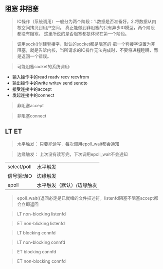 ## 阻塞 非阻塞

> IO操作（系统调用）一般分为两个阶段：1.数据是否准备好。2.将数据从内核空间拷贝到用户空间。
  真正能做到非阻塞的只有异步IO模型，两个阶段都没有阻塞。
  这里所说的是否阻塞都是体现在第一个阶段。

> 调用sock()创建套接字，默认的socket都是阻塞的
> 把一个套接字设置为非阻塞，就是告诉内核，当所请求的IO操作无法完成时，不要将进程睡眠，而是返回一个错误。

> 可能阻塞socket的系统调用:
- 输入操作中的read readv recv recvfrom
- 输出操作中的write writev send sendto
- 接受连接中的accept
- 发起连接中的connect

> 非阻塞accept

> 非阻塞connect




## LT ET

> 水平触发： 只要能读写，每次调用epoll_wait都会通知

> 边缘触发： 上次没有读写完，下次调用epoll_wait不会通知



<table>
    <tr>
        <td>select/poll</td><td>水平触发</td>
    </tr>
    <tr>
        <td>信号驱动IO</td><td>边缘触发</td>
    </tr>
    <tr>
        <td>epoll</td><td>水平触发（默认）/边缘触发</td>
    </tr>
</table>

> epoll_wait()返回必定是已就绪的文件描述符，listenfd阻塞不阻塞accept都会立即返回


> LT non-blocking listenfd

> ET non-blicking listenfd


> LT blocking connfd

> LT non-blocking connfd

> ET blocking connfd

> ET non-blocking connfd 


